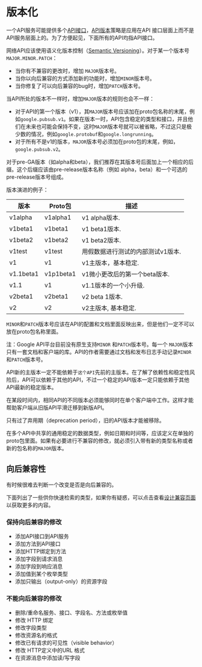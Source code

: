 # 版本化
一个API服务可能提供多个[API接口](https://cloud.google.com/apis/design/glossary#api_interface)，[API版本](https://cloud.google.com/apis/design/glossary#api_version)策略是应用在API 接口层面上而不是API服务层面上的。为了方便起见，下面所有的API均指API接口。

网络API应该使用语义化版本控制（[Semantic Versioning](http://semver.org/)）。对于某一个版本号`MAJOR.MINOR.PATCH`：

* 当你有不兼容的更改时，增加 `MAJOR`版本号。
* 当你以向后兼容的方式添加新的功能时，增加`MINOR`版本号。
* 当你修复了可以向后兼容的bug时，增加`PATCH`版本号。

当API所处的版本不一样时，增加`MAJOR`版本的规则也会不一样：

* 对于API的第一个版本（v1），其`MAJOR`版本号应该加在proto包名称的末尾，例如`google.pubsub.v1`。如果在版本一时，API包含稳定的类型和接口，并且他们在未来也可能会保持不变，这时`MAJOR`版本号就可以被省略，不过这只是极少数的情况，例如`google.protobuf`和`google.longrunning`。
* 对于所有不是v1的版本，`MAJOR`版本号必须加在proto包的末尾，例如，`google.pubsub.v2`。

对于pre-GA版本（如alpha和beta），我们推荐在其版本号后面加上一个相应的后缀。这个后缀应该由pre-release版本名称（例如 alpha，beta）和一个可选的pre-release版本号组成。

版本演进的例子：

 版本      | Proto包   | 描述                              |
|-----------|-----------|-----------------------------------|
| v1alpha   | v1alpha1  | v1 alpha版本.                     |
| v1beta1   | v1beta1   | v1 beta1版本.                    |
| v1beta2   | v1beta2   | v1 beta2版本.               |
| v1test    | v1test    | 用假数据进行测试的内部测试v1版本. |
| v1        | v1        | v1主版本，基本稳定.               |
| v1.1beta1 | v1p1beta1 | v1微小更改后的第一个beta版本.     |
| v1.1      | v1        | v1.1版本的一个小升级.             |
| v2beta1   | v2beta1   | v2 beta 1版本.                    |
| v2        | v2        | v2主版本, 基本稳定.               |

`MINOR`和`PATCH`版本号应该在API的配置和文档里面反映出来，但是他们一定不可以放在proto包名称里面。

注：Google API平台目前没有原生支持`MINOR` 和`PATCH`版本号。每一个 `MAJOR`版本只有一套文档和客户端的库。API的作者需要通过文档和发布日志手动记录`MINOR`和`PATCH`版本号。

API新的主版本一定不能依赖于`这个API`先前的主版本。在了解了依赖性和稳定性风险后，API可以依赖于其他的API，不过一个稳定的API版本一定只能依赖于其他API最新的稳定版本。

在某段时间内，相同API的不同版本必须能够同时在单个客户端中工作。这样才能帮助客户端从旧版API平滑迁移到新版API。

只有过了弃用期（deprecation period），旧的API版本才能被移除。

在多个API中共享的通用稳定的数据类型，例如日期和时间等，应该定义在单独的proto包里面。如果有必要进行不兼容的修改，就必须引入带有新的类型名称或者新的包名称的`MAJOR`版本。

## 向后兼容性
有时候很难去判断一个改变是否是向后兼容的。

下面列出了一些供你快速检索的类型，如果你有疑惑，可以点击查看[设计兼容页面]( https://cloud.google.com/apis/design/compatibility)以获取更多的内容。

### 保持向后兼容的修改

* 添加API接口到API服务
* 添加方法到API接口
* 添加HTTP绑定到方法
* 添加字段到请求消息
* 添加字段到响应消息
* 添加值到某个枚举类型
* 添加只输出（output-only）的资源字段

### 不能向后兼容的修改

* 删除/重命名服务、接口、字段名、方法或枚举值
* 修改 HTTP 绑定
* 修改字段类型
* 修改资源名的格式
* 修改已有请求的可见性（visible behavior）
* 修改 HTTP定义中的URL 格式
* 在资源消息中添加读/写字段
